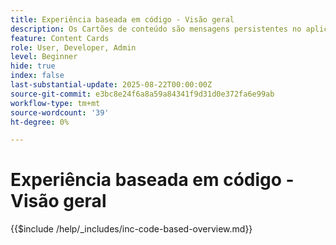 ```yaml
---
title: Experiência baseada em código - Visão geral
description: Os Cartões de conteúdo são mensagens persistentes no aplicativo que residem em uma caixa de entrada ou feed dedicado no aplicativo.Eles são ideais para fornecer conteúdo não urgente, informativo ou promocional que se beneficie da visibilidade ao longo do tempo.
feature: Content Cards
role: User, Developer, Admin
level: Beginner
hide: true
index: false
last-substantial-update: 2025-08-22T00:00:00Z
source-git-commit: e3bc8e24f6a8a59a84341f9d31d0e372fa6e99ab
workflow-type: tm+mt
source-wordcount: '39'
ht-degree: 0%

---
```



# Experiência baseada em código - Visão geral

{{$include /help/_includes/inc-code-based-overview.md}}
